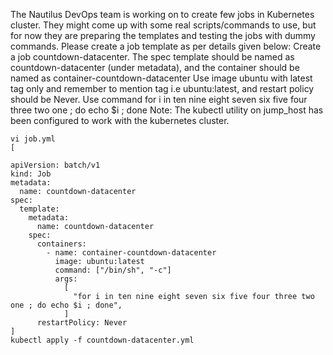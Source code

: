 The Nautilus DevOps team is working on to create few jobs in Kubernetes cluster. They might come up with some real scripts/commands to use, but for now they are preparing the templates and testing the jobs with dummy commands. Please create a job template as per details given below:
Create a job countdown-datacenter.
The spec template should be named as countdown-datacenter (under metadata), and the container should be named as container-countdown-datacenter
Use image ubuntu with latest tag only and remember to mention tag i.e ubuntu:latest, and restart policy should be Never.
Use command for i in ten nine eight seven six five four three two one ; do echo $i ; done
Note: The kubectl utility on jump_host has been configured to work with the kubernetes cluster.

```
vi job.yml
[

apiVersion: batch/v1
kind: Job
metadata:
  name: countdown-datacenter
spec:
  template:
    metadata:
      name: countdown-datacenter
    spec:
      containers:
        - name: container-countdown-datacenter
          image: ubuntu:latest
          command: ["/bin/sh", "-c"]
          args:
            [
              "for i in ten nine eight seven six five four three two one ; do echo $i ; done",
            ]
      restartPolicy: Never 
]
kubectl apply -f countdown-datacenter.yml 
```